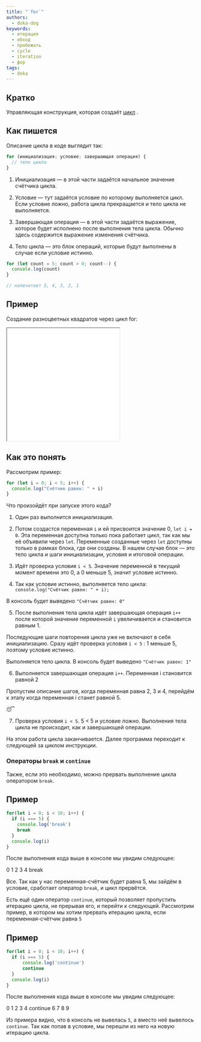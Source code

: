 ```yaml
---
title: "`for`"
authors:
  - doka-dog
keywords:
  - итерация
  - обход
  - пробежать
  - cycle
  - iteration
  - фор
tags:
  - doka
---
```


## Кратко

Управляющая конструкция, которая создаёт [цикл](/js/loop/) .

## Как пишется

Описание цикла в коде выглядит так:

```js
for (инициализация; условие; завершающая операция) {
  // тело цикла
}
```

1. Инициализация — в этой части задаётся начальное значение счётчика цикла.

2. Условие — тут задаётся условие по которому выполняется цикл. Если условие ложно, работа цикла прекращается и тело цикла не выполняется.

3. Завершающая операция — в этой части задаётся выражение, которое будет исполнено после выполнения тела цикла. Обычно здесь содержится выражение изменения счётчика.

4. Тело цикла — это блок операций, которые будут выполнены в случае если условие истинно.

```js
for (let count = 5; count > 0; count--) {
  console.log(count)
}

// напечатает 5, 4, 3, 2, 1
```

## Пример

Создание разноцветных квадратов через цикл for:

<iframe title="Название — for() — Дока" src="demos/vindi-r-bJejME/" height="300"></iframe>

## Как это понять

Рассмотрим пример:

```js
for (let i = 0; i < 5; i++) {
  console.log("Счётчик равен: " + i)
}
```

Что произойдёт при запуске этого кода?

1. Один раз выполнится инициализация.

2. Потом создастся переменная `i` и ей присвоится значение 0, `let i = 0`. Эта переменная доступна только пока работает цикл, так как мы её объявили через `let`. Переменные созданные через `let` доступны только в рамках блока, где они созданы. В нашем случае блок — это тело цикла и шаги инициализации, условия и итоговой операции.

3. Идёт проверка условия `i < 5`. Значение переменной в текущий момент времени это 0, а 0 меньше 5, значит условие истинно.

4. Так как условие истинно, выполняется тело цикла: `console.log("Счётчик равен: " + i);`

В консоль будет выведено `"Счётчик равен: 0"`

5. После выполнения тела цикла идёт завершающая операция `i++` после которой значение переменной `i` увеличивается и становится равным 1.

Последующие шаги повторения цикла уже не включают в себя инициализацию. Сразу идёт проверка условия `i < 5` : 1 меньше 5, поэтому условие истинно.

Выполняется тело цикла. В консоль будет выведено `"Счётчик равен: 1"`

6. Выполняется завершающая операция `i++`. Переменная i становится равной 2

Пропустим описание шагов, когда переменная равна 2, 3 и 4, перейдём к этапу когда переменная i станет равной 5.

😴

7. Проверка условия `i < 5`. 5 < 5 и условие ложно. Выполнения тела цикла не происходит, как и завершающей операции.

На этом работа цикла заканчивается. Далее программа переходит к следующей за циклом инструкции.

### Операторы `break` и `continue`

Также, если это необходимо, можно прервать выполнение цикла оператором `break`.

## Пример

```js
for(let i = 0; i < 10; i++) {
  if (i === 5) {
    console.log('break')
    break
  }
  console.log(i)
}
```

После выполнения кода выше в консоле мы увидим следующее:

0
1
2
3
4
break

Все. Так как у нас переменная-счётчик будет равна 5, мы зайдём в условие, сработает оператор `break`, и цикл прервётся.

Есть ещё один оператор `continue`, который позволяет пропустить итерацию цикла, не прерывая его, и перейти к следующей.
Рассмотрим пример, в котором мы хотим прервать итерацию цикла, если переменная-счётчик равна `5`

## Пример

```js
for(let i = 0; i < 10; i++) {
  if (i === 5) {
      console.log('continue')
      continue
  }
  console.log(i)
}
```

После выполнения кода выше в консоле мы увидим следующее:

0
1
2
3
4
continue
6
7
8
9

Из примера видно, что в консоль не вывелась `5`, а вместо неё вывелось `continue`.
Так как попав в условие, мы перешли из него на новую итерацию цикла.
